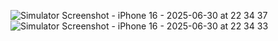 ![Simulator Screenshot - iPhone 16 - 2025-06-30 at 22 34 37](https://github.com/user-attachments/assets/e4c01a67-a34c-4501-998e-08cd371e2226)
![Simulator Screenshot - iPhone 16 - 2025-06-30 at 22 34 33](https://github.com/user-attachments/assets/1ed072e6-a476-46b6-9f23-5afebf9876d0)
